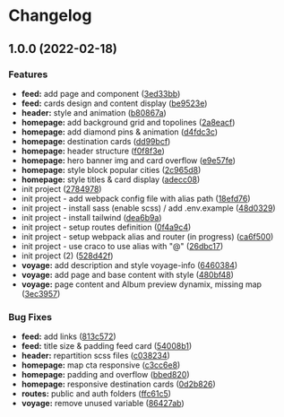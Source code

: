 # Changelog

## 1.0.0 (2022-02-18)


### Features

* **feed:** add page and component ([3ed33bb](https://github.com/helloworld-ynovlyon/webapp/commit/3ed33bb5706a4c8a61876cd8edb86d1f2f44a5f4))
* **feed:** cards design and content display ([be9523e](https://github.com/helloworld-ynovlyon/webapp/commit/be9523e884d10ba58a58fbdba15f6ab9e6902ef2))
* **header:** style and animation ([b80867a](https://github.com/helloworld-ynovlyon/webapp/commit/b80867afbca6459c951ee0c8fdbc82598a82c42a))
* **homepage:** add background grid and topolines ([2a8eacf](https://github.com/helloworld-ynovlyon/webapp/commit/2a8eacf80e47c001d68e125c27a381e3c93bb024))
* **homepage:** add diamond pins & animation ([d4fdc3c](https://github.com/helloworld-ynovlyon/webapp/commit/d4fdc3c10637246221d3d989644ecd9b018b86d1))
* **homepage:** destination cards ([dd99bcf](https://github.com/helloworld-ynovlyon/webapp/commit/dd99bcfac789135207c51bded881505f748c2311))
* **homepage:** header structure ([f0f8f3e](https://github.com/helloworld-ynovlyon/webapp/commit/f0f8f3e2e619a1b82c4b3fd2952f52121d86b648))
* **homepage:** hero banner img and card overflow ([e9e57fe](https://github.com/helloworld-ynovlyon/webapp/commit/e9e57fe14ce79469d510fc0e39cca7fd0c3d079b))
* **homepage:** style block popular cities ([2c965d8](https://github.com/helloworld-ynovlyon/webapp/commit/2c965d81141389e71cf7c1c7de9b1a1d73fce9dc))
* **homepage:** style titles & card display ([adecc08](https://github.com/helloworld-ynovlyon/webapp/commit/adecc08e6d2d133f119fa8ed61622f39f430e2ea))
* init project ([2784978](https://github.com/helloworld-ynovlyon/webapp/commit/2784978866094691b7be8376c02daa845093ace0))
* init project - add webpack config file with alias path ([18efd76](https://github.com/helloworld-ynovlyon/webapp/commit/18efd7689d238be6733bcbd4ad2976b402169d4a))
* init project - install sass (enable scss) / add .env.example ([48d0329](https://github.com/helloworld-ynovlyon/webapp/commit/48d03293532bcc428b1b3bf7fd3d0b831c5b8091))
* init project - install tailwind ([dea6b9a](https://github.com/helloworld-ynovlyon/webapp/commit/dea6b9a34a6d3a0a0552845704927b6939e90804))
* init project - setup routes definition ([0f4a9c4](https://github.com/helloworld-ynovlyon/webapp/commit/0f4a9c493f6029f8c8e936ef0126653cba92bb07))
* init project - setup webpack alias and router (in progress) ([ca6f500](https://github.com/helloworld-ynovlyon/webapp/commit/ca6f500f4aad7d55b90d355b908e73e752e2a594))
* init project - use craco to use alias with "@" ([26dbc17](https://github.com/helloworld-ynovlyon/webapp/commit/26dbc17a80fa397d66d3c1a65bd4239afbbe6ef9))
* init project (2) ([528d42f](https://github.com/helloworld-ynovlyon/webapp/commit/528d42fbb37f2ed7d2b18974bbd3c6354fb9c519))
* **voyage:** add description and style voyage-info ([6460384](https://github.com/helloworld-ynovlyon/webapp/commit/64603849b1e45b6e89627556d19b1622a5d816ec))
* **voyage:** add page and base content with style ([480bf48](https://github.com/helloworld-ynovlyon/webapp/commit/480bf48af0eb14614a838432fc0b6e7dcb68099f))
* **voyage:** page content and Album preview dynamix, missing map ([3ec3957](https://github.com/helloworld-ynovlyon/webapp/commit/3ec395798bfe4a2bd2c6f7b8beaee5e0621be67c))


### Bug Fixes

* **feed:** add links ([813c572](https://github.com/helloworld-ynovlyon/webapp/commit/813c5723ca1db3bb81b0b89df6b4df3d50aee794))
* **feed:** title size & padding feed card ([54008b1](https://github.com/helloworld-ynovlyon/webapp/commit/54008b1f996d5a1aa8085c9437e81ce0572086ba))
* **header:** repartition scss files ([c038234](https://github.com/helloworld-ynovlyon/webapp/commit/c03823482f890008186e8a5207595492016c58ae))
* **homepage:** map cta responsive ([c3cc6e8](https://github.com/helloworld-ynovlyon/webapp/commit/c3cc6e88504c661adcc6d21d7503063ba8c6b3be))
* **homepage:** padding and overflow ([bbed820](https://github.com/helloworld-ynovlyon/webapp/commit/bbed820435147f01e2d4e1e5dd8c614e43f72bb9))
* **homepage:** responsive destination cards ([0d2b826](https://github.com/helloworld-ynovlyon/webapp/commit/0d2b826fa9d6374b8a7f46d902b142c06872b866))
* **routes:** public and auth folders ([ffc61c5](https://github.com/helloworld-ynovlyon/webapp/commit/ffc61c59a4ab30fd7b9bbb6984062213236a15a2))
* **voyage:** remove unused variable ([86427ab](https://github.com/helloworld-ynovlyon/webapp/commit/86427ab8cafc1e139199795a7e55ac9f20d6c95b))
